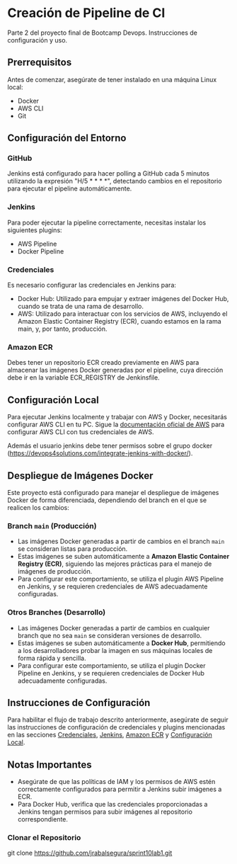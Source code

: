 # Creación de Pipeline de CI

Parte 2 del proyecto final de Bootcamp Devops. Instrucciones de configuración y uso.

## Prerrequisitos

Antes de comenzar, asegúrate de tener instalado en una máquina Linux local:
- Docker
- AWS CLI
- Git

## Configuración del Entorno

### GitHub

Jenkins está configurado para hacer polling a GitHub cada 5 minutos utilizando la expresión "H/5 * * * *", detectando cambios en el repositorio para ejecutar el pipeline automáticamente.

### Jenkins

Para poder ejecutar la pipeline correctamente, necesitas instalar los siguientes plugins:
- AWS Pipeline
- Docker Pipeline

### Credenciales

Es necesario configurar las credenciales en Jenkins para:
- Docker Hub: Utilizado para empujar y extraer imágenes del Docker Hub, cuando se trata de una rama de desarrollo.
- AWS: Utilizado para interactuar con los servicios de AWS, incluyendo el Amazon Elastic Container Registry (ECR), cuando estamos en la rama main, y, por tanto, producción.

### Amazon ECR

Debes tener un repositorio ECR creado previamente en AWS para almacenar las imágenes Docker generadas por el pipeline, cuya dirección debe ir en la variable ECR_REGISTRY de Jenkinsfile.

## Configuración Local

Para ejecutar Jenkins localmente y trabajar con AWS y Docker, necesitarás configurar AWS CLI en tu PC. Sigue la [documentación oficial de AWS](https://aws.amazon.com/cli/) para configurar AWS CLI con tus credenciales de AWS.

Además el usuario jenkins debe tener permisos sobre el grupo docker (https://devops4solutions.com/integrate-jenkins-with-docker/).

## Despliegue de Imágenes Docker

Este proyecto está configurado para manejar el despliegue de imágenes Docker de forma diferenciada, dependiendo del branch en el que se realicen los cambios:

### Branch `main` (Producción)

- Las imágenes Docker generadas a partir de cambios en el branch `main` se consideran listas para producción.
- Estas imágenes se suben automáticamente a **Amazon Elastic Container Registry (ECR)**, siguiendo las mejores prácticas para el manejo de imágenes de producción.
- Para configurar este comportamiento, se utiliza el plugin AWS Pipeline en Jenkins, y se requieren credenciales de AWS adecuadamente configuradas.

### Otros Branches (Desarrollo)

- Las imágenes Docker generadas a partir de cambios en cualquier branch que no sea `main` se consideran versiones de desarrollo.
- Estas imágenes se suben automáticamente a **Docker Hub**, permitiendo a los desarrolladores probar la imagen en sus máquinas locales de forma rápida y sencilla.
- Para configurar este comportamiento, se utiliza el plugin Docker Pipeline en Jenkins, y se requieren credenciales de Docker Hub adecuadamente configuradas.

## Instrucciones de Configuración

Para habilitar el flujo de trabajo descrito anteriormente, asegúrate de seguir las instrucciones de configuración de credenciales y plugins mencionadas en las secciones [Credenciales](#credenciales), [Jenkins](#jenkins), [Amazon ECR](#amazon-ecr) y [Configuración Local](#configuración-local).

## Notas Importantes

- Asegúrate de que las políticas de IAM y los permisos de AWS estén correctamente configurados para permitir a Jenkins subir imágenes a ECR.
- Para Docker Hub, verifica que las credenciales proporcionadas a Jenkins tengan permisos para subir imágenes al repositorio correspondiente.

### Clonar el Repositorio

git clone https://github.com/jrabalsegura/sprint10lab1.git